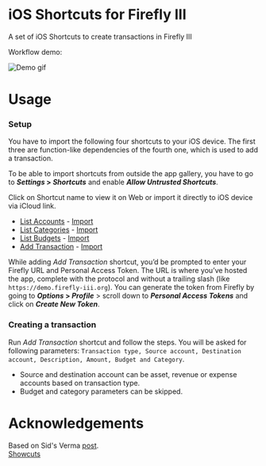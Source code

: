 # iOS Shortcuts for Firefly III
A set of iOS Shortcuts to create transactions in Firefly III  

Workflow demo:  

![Demo gif](media/firefly-shortcut-demo.gif)

# Usage
### Setup
You have to import the following four shortcuts to your iOS device. The first three are function-like dependencies of the fourth one, which is used to add a transaction. 

To be able to import shortcuts from outside the app gallery, you have to go to **_Settings_ > _Shortcuts_** and enable **_Allow Untrusted Shortcuts_**.

Click on Shortcut name to view it on Web or import it directly to iOS device via iCloud link.
-   [List Accounts](https://showcuts.app/share/view/95e45f7cd32e48e6ac30625d33aeea12)  - [Import](https://www.icloud.com/shortcuts/95e45f7cd32e48e6ac30625d33aeea12)
-   [List Categories](https://showcuts.app/share/view/842ba6e577ed415e9013e742db4d7137)  - [Import](https://www.icloud.com/shortcuts/865fbfcda1b140f78494d1f501647560)
- [List Budgets](https://showcuts.app/share/view/04898949709d4554b3c53047671ced1b)  - [Import](https://www.icloud.com/shortcuts/04898949709d4554b3c53047671ced1b)
-   [Add Transaction](https://showcuts.app/share/view/2e8832aa657f4ace88b147aeea1988da)   - [Import](https://www.icloud.com/shortcuts/2e8832aa657f4ace88b147aeea1988da)

While adding _Add Transaction_ shortcut, you’d be prompted to enter your Firefly URL and Personal Access Token. The URL is where you’ve hosted the app, complete with the protocol and without a trailing slash (like `https://demo.firefly-iii.org`). You can generate the token from Firefly by going to **_Options_ > _Profile_** > scroll down to **_Personal Access Tokens_** and click on **_Create New Token_**.  

### Creating a transaction
Run _Add Transaction_ shortcut and follow the steps.
You will be asked for following parameters: `Transaction type, Source account, Destination account, Description, Amount, Budget and Category`.
- Source and destination account can be asset, revenue or expense accounts based on transaction type.
- Budget and category parameters can be skipped.

# Acknowledgements
Based on Sid's Verma [post](https://sidverma.io/2019/12/06/firefly-iii-ios-shortcuts/).  
[Showcuts](https://showcuts.app/)
